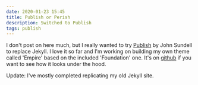 ```yaml
---
date: 2020-01-23 15:45
title: Publish or Perish
description: Switched to Publish 
tags: publish
---
```


I don't post on here much, but I really wanted to try  [Publish](https://github.com/johnsundell/publish) by John Sundell to replace Jekyll. I love it so far and I'm working on building my own theme called 'Empire' based on the included 'Foundation' one.  It's on [github](https://github.com/jamiejenkins/jamiejenkins.com) if you want to see how it looks under the hood. 

Update: I've mostly completed replicating my old Jekyll site. 